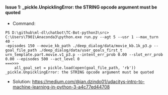 #### Issue 1: _pickle.UnpicklingError: the STRING opcode argument must be quoted
- Command:
```
PS D:\github\ml-dl\chatbot\TC-Bot-python3\src> C:\Users\T901\Anaconda3\python.exe run.py --agt 5 --usr 1 --max_turn 40 -
-episodes 150 --movie_kb_path ./deep_dialog/data/movie_kb.1k_p3.p --goal_file_path ./deep_dialog/data/user_goals_first_t
urn_template.part.movie.v1_p3.p --intent_err_prob 0.00 --slot_err_prob 0.00 --episodes 500 --act_level 0
===>>>
    all_goal_set = pickle.load(open(goal_file_path, 'rb'))
_pickle.UnpicklingError: the STRING opcode argument must be quoted
```
- Solution: https://medium.com/@ian.dzindo01/udacitys-intro-to-machine-learning-in-python-3-a4c77ed44708
